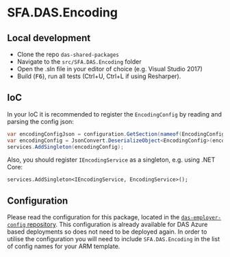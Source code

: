 # SFA.DAS.Encoding

## Local development
- Clone the repo `das-shared-packages`
- Navigate to the `src/SFA.DAS.Encoding` folder
- Open the .sln file in your editor of choice (e.g. Visual Studio 2017)
- Build (<kbd>F6</kbd>), run all tests (Ctrl+U, Ctrl+L if using Resharper).

## IoC
In your IoC it is recommended to register the `EncodingConfig` by reading and parsing the config json:
```c#
var encodingConfigJson = configuration.GetSection(nameof(EncodingConfig)).Value;
var encodingConfig = JsonConvert.DeserializeObject<EncodingConfig>(encodingConfigJson);
services.AddSingleton(encodingConfig);
```

Also, you should register `IEncodingService` as a singleton, e.g. using .NET Core:

`services.AddSingleton<IEncodingService, EncodingService>();`

## Configuration
Please read the configuration for this package, located in the [`das-employer-config` repository](https://github.com/SkillsFundingAgency/das-employer-config/blob/master/das-reservations/SFA.DAS.Encoding.json).
This configuration is already available for DAS Azure based deployments so does not need to be deployed again.
In order to utilise the configuration you will need to include `SFA.DAS.Encoding` in the list of config names for your ARM template.
